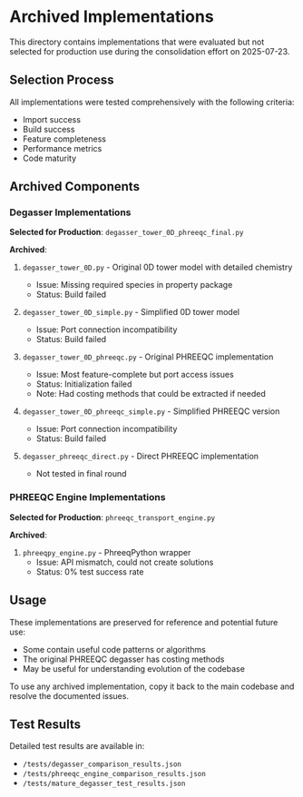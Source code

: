 # Archived Implementations

This directory contains implementations that were evaluated but not selected for production use during the consolidation effort on 2025-07-23.

## Selection Process

All implementations were tested comprehensively with the following criteria:
- Import success
- Build success
- Feature completeness
- Performance metrics
- Code maturity

## Archived Components

### Degasser Implementations

**Selected for Production**: `degasser_tower_0D_phreeqc_final.py`

**Archived**:
1. `degasser_tower_0D.py` - Original 0D tower model with detailed chemistry
   - Issue: Missing required species in property package
   - Status: Build failed

2. `degasser_tower_0D_simple.py` - Simplified 0D tower model
   - Issue: Port connection incompatibility
   - Status: Build failed

3. `degasser_tower_0D_phreeqc.py` - Original PHREEQC implementation
   - Issue: Most feature-complete but port access issues
   - Status: Initialization failed
   - Note: Had costing methods that could be extracted if needed

4. `degasser_tower_0D_phreeqc_simple.py` - Simplified PHREEQC version
   - Issue: Port connection incompatibility
   - Status: Build failed

5. `degasser_phreeqc_direct.py` - Direct PHREEQC implementation
   - Not tested in final round

### PHREEQC Engine Implementations

**Selected for Production**: `phreeqc_transport_engine.py`

**Archived**:
1. `phreeqpy_engine.py` - PhreeqPython wrapper
   - Issue: API mismatch, could not create solutions
   - Status: 0% test success rate

## Usage

These implementations are preserved for reference and potential future use:
- Some contain useful code patterns or algorithms
- The original PHREEQC degasser has costing methods
- May be useful for understanding evolution of the codebase

To use any archived implementation, copy it back to the main codebase and resolve the documented issues.

## Test Results

Detailed test results are available in:
- `/tests/degasser_comparison_results.json`
- `/tests/phreeqc_engine_comparison_results.json`
- `/tests/mature_degasser_test_results.json`